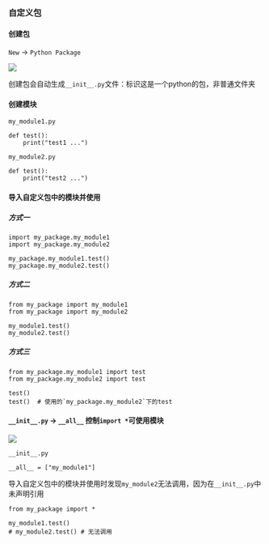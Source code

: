 ### 自定义包

#### 创建包

`New` -> `Python Package`

![](images/pycharm-new-python-package.png)

创建包会自动生成`__init__.py`文件：标识这是一个python的包，非普通文件夹

#### 创建模块

`my_module1.py`

```
def test():
    print("test1 ...")
```

`my_module2.py`

```
def test():
    print("test2 ...")
```

#### 导入自定义包中的模块并使用

##### 方式一

```
import my_package.my_module1
import my_package.my_module2

my_package.my_module1.test()
my_package.my_module2.test()
```

##### 方式二

```
from my_package import my_module1
from my_package import my_module2

my_module1.test()
my_module2.test()
```

##### 方式三

```
from my_package.my_module1 import test
from my_package.my_module2 import test

test()
test()  # 使用的`my_package.my_module2`下的test
```

#### `__init__.py` -> `__all__` 控制`import *`可使用模块

![](images/python-package-custom.png)

`__init__.py`

```
__all__ = ["my_module1"]
```

导入自定义包中的模块并使用时发现`my_module2`无法调用，因为在`__init__.py`中未声明引用

```
from my_package import *

my_module1.test()
# my_module2.test() # 无法调用
```